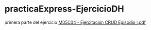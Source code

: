 # practicaExpress-EjercicioDH

primera parte del ejercicio
[M05C04 - Ejercitación CRUD Episodio I.pdf](https://github.com/JavierGRios/practicaExpress-EjercicioDH/files/9088018/M05C04.-.Ejercitacion.CRUD.Episodio.I.pdf)
